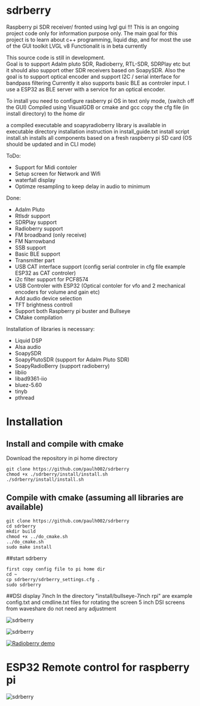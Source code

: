 # sdrberry
Raspberry pi SDR receiver/ fronted using lvgl gui
!!! This is an ongoing project code only for information purpose only. 
The main goal for this project is to learn about c++ programming, liquid dsp, and for most the use of the GUI toolkit LVGL v8
Functionalit is in beta currently

This source code is still in development.  
Goal is to support Adalm pluto SDR, Radioberry, RTL-SDR, SDRPlay etc but it should also support other SDR receivers based on SoapySDR.
Also the goal is to support optical encoder and support I2C / serial interface for bandpass filtering
Currently it also supports basic BLE as controler input. I use a ESP32 as BLE server with a service for an optical encoder.

To install you need to configure rasberry pi OS in text only mode, (switch off the GUI)
Compiled using VisualGDB or cmake and gcc
copy the cfg file (in install directory) to the home dir

a compiled executable and soapyradioberry library is available in executable directory
installation instruction in install_guide.txt
install script install.sh installs all components based on a fresh raspberry pi SD card (OS should be updated and in CLI mode)

ToDo:
- Support for Midi contoler
- Setup screen for Network and Wifi
- waterfall display
- Optimze resampling to keep delay in audio to minimum

Done:
- Adalm Pluto
- Rtlsdr support
- SDRPlay support
- Radioberry support
- FM broadband (only receive)
- FM Narrowband
- SSB support
- Basic BLE support
- Transmitter part
- USB CAT interface support (config serial controler in cfg file example ESP32 as CAT controler)
- i2c filter support for PCF8574
- USB Controler with ESP32 (Optical contoler for vfo and 2 mechanical encoders for volume and gain etc)
- Add audio device selection
- TFT brightness controll
- Support both Raspberry pi buster and Bullseye
- CMake compilation

Installation of libraries is necessary:
- Liquid DSP
- Alsa audio
- SoapySDR
- SoapyPlutoSDR (support for Adalm Pluto SDR)
- SoapyRadioBerry (support radioberry)
- libiio
- libad9361-iio
- bluez-5.60
- tinyb
- pthread

# Installation


## Install and compile with cmake
Download the repository in pi home directory  
```
git clone https://github.com/paulh002/sdrberry  
chmod +x ./sdrberry/install/install.sh
./sdrberry/install/install.sh
```
## Compile with cmake (assuming all libraries are available)
```
git clone https://github.com/paulh002/sdrberry  
cd sdrberry  
mkdir build  
chmod +x ../do_cmake.sh  
../do_cmake.sh  
sudo make install  
```
##start sdrberry
```
first copy config file to pi home dir  
cd ~  
cp sdrberry/sdrberry_settings.cfg .  
sudo sdrberry  
```

##DSI display 7inch
In the directory "install/bullseye-7inch rpi" are example config.txt and cmdline.txt files for rotating the screen
5 inch DSI screens from waveshare do not need any adjustment

![sdrberry](https://github.com/paulh002/sdrberry/blob/master/IMG_20211215_200645.jpg)

![sdrberry](https://github.com/paulh002/sdrberry/blob/master/IMG_20210909_183113.jpg)

[![Radioberry demo](https://img.youtube.com/vi/BMJiv3YGv-k/0.jpg)](https://youtu.be/PQ_Np5SfcxA)

# ESP32 Remote control for raspberry pi
![sdrberry](https://github.com/paulh002/sdrberry/blob/master/IMG_20210903_133827.jpg)
